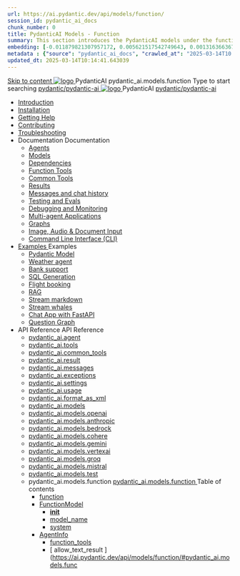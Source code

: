```yaml
---
url: https://ai.pydantic.dev/api/models/function/
session_id: pydantic_ai_docs
chunk_number: 0
title: PydanticAI Models - Function
summary: This section introduces the PydanticAI models under the function module, highlighting its capabilities and providing links to further documentation and resources for installation, troubleshooting, and contributions.
embedding: [-0.011879821307957172, 0.005621517542749643, 0.0013163663679733872, -0.012920589186251163, -0.00846993550658226, 0.014694003388285637, -0.04105556756258011, -0.0006654582684859633, 0.00542979734018445, 0.020938612520694733, -0.0003607597027439624, -0.09783221036195755, -0.004772469867020845, -0.022842122241854668, -0.004587596748024225, -0.011558004654943943, -0.026745004579424858, 0.014077759347856045, 0.018144972622394562, 0.03919313848018646, 0.050121206790208817, 0.009572328999638557, -0.01872013323009014, 0.022034158930182457, 0.02128097042441368, -0.012153707444667816, -0.021239887923002243, 0.03963135927915573, -0.005467456765472889, -0.038481034338474274, 0.057297028601169586, -0.025471432134509087, -0.032482922077178955, -0.01963765174150467, 0.023047538474202156, -0.006823194213211536, 0.011537463404238224, 0.022308044135570526, -0.014885724522173405, 0.0410829558968544, -0.002922025276347995, -0.04352054372429848, 0.03357847034931183, 0.00033016144880093634, -0.07959137856960297, 0.0018025146564468741, 0.007008067332208157, 0.010250197723507881, 0.009435385465621948, -0.0003432138473726809, -0.05105241760611534, 0.005018967669457197, -0.02425263822078705, 0.01451597735285759, 0.0006081133033148944, 0.012858965434134007, -0.0316612645983696, 0.009914686903357506, -0.006645168177783489, -0.00029378593899309635, -0.0053544784896075726, -0.008819141425192356, -0.010708956979215145, 0.0750996395945549, -0.04527341574430466, -0.016077129170298576, -0.06288430839776993, 0.010804817080497742, -0.06118621304631233, -0.021294664591550827, 0.01141421403735876, 0.04623201861977577, -0.025882262736558914, -0.03223642706871033, -0.01862427219748497, -0.05269573628902435, 0.0407542921602726, 0.08463088423013687, -0.017761530354619026, -0.04316449165344238, 0.018911853432655334, 0.0485052764415741, -0.006354163866490126, -0.004091177601367235, -0.01908987946808338, -0.026991501450538635, -0.03489312157034874, -0.009524398483335972, -0.03209948167204857, -0.05453077703714371, -0.022883206605911255, 0.008593184873461723, -0.021130332723259926, 0.005077168345451355, 0.11075964570045471, 0.0055496226996183395, -0.009743507951498032, -0.0008884189301170409, 0.0006872835801914334, 0.018432551994919777, 0.0205414779484272, -0.023485755547881126, -0.033797577023506165, 0.036426886916160583, 0.02501951903104782, -0.008353534154593945, -0.005686565767973661, -0.026361562311649323, -0.014447505585849285, 0.012845270335674286, -0.08879396319389343, -0.015310248360037804, -0.030620496720075607, 0.012619314715266228, -0.08638375997543335, -0.004187037702649832, 0.0072169057093560696, 0.018062805756926537, 0.007008067332208157, -0.05768046900629997, -0.030730050057172775, 0.011975681409239769, 0.0400695763528347, 0.017049426212906837, 0.03259247913956642, -0.0043547931127250195, -0.017624588683247566, -0.03691988065838814, -0.04461608827114105, -0.03492051362991333, 0.018870770931243896, 0.01066102646291256, 0.025539902970194817, -0.02538926713168621, -0.03357847034931183, -0.02464977279305458, -0.027087362483143806, -0.016309933736920357, -0.03445490449666977, 0.04269888624548912, 0.032209038734436035, -0.014022981747984886, -0.006949866656213999, 0.03094916045665741, -0.03423579782247543, 0.017788920551538467, -0.028402015566825867, -0.03193515166640282, -0.035303954035043716, 0.016446877270936966, 0.035139620304107666, 0.021198805421590805, -0.01518699899315834, -0.0350300669670105, -0.02428002655506134, 0.013803873211145401, 0.021102944388985634, 0.030593106523156166, 0.0282924622297287, -0.027621440589427948, -0.004769046325236559, 0.05047725886106491, -0.04650590568780899, -0.006741028279066086, -0.04179506003856659, 0.00855210144072771, -0.04688934609293938, -0.01016803178936243, -0.0542295016348362, -0.06041933223605156, -0.018062805756926537, -0.012003069743514061, -0.018377775326371193, -0.01242759358137846, 0.003728278214111924, -0.03730332478880882, -0.03957657888531685, -0.016419487074017525, -0.04058995842933655, -0.022924289107322693, -0.016624903306365013, 0.0030110382940620184, -0.050668977200984955, -0.02293798327445984, 0.008860223926603794, -0.013447821140289307, -0.005155910737812519, 0.01913096196949482, 0.008456241339445114, 0.06217220425605774, 0.02778577245771885, 0.026827169582247734, 0.04653329402208328, 0.027566662058234215, 0.0294701736420393, -0.01195514015853405, 0.0447804220020771, -0.020431922748684883, 0.011311506852507591, 0.0034372739028185606, 0.002807335229590535, 0.001956575782969594, 0.03034660965204239, -0.01008586585521698, -0.0021055014804005623, -0.03020966611802578, 0.02889501117169857, 0.03108610212802887, -0.013167086988687515, -0.02326664701104164, 0.033249806612730026, -0.075428307056427, 0.01996631547808647, -0.016090823337435722, -0.001147755072452128, 0.007970093749463558, -0.06058366596698761, 0.010106407105922699, -0.0043274047784507275, 0.036755550652742386, -0.011585392989218235, 0.041877225041389465, 0.03508484363555908, 0.007127892691642046, -0.014995278790593147, 0.02721060998737812, 0.019103573635220528, -0.06518495827913284, 0.016090823337435722, 0.0168440118432045, 0.023759642615914345, 0.012585078366100788, 0.004727963358163834, -0.007682512514293194, 0.001985676120966673, -0.05381867289543152, 0.01710420288145542, 0.014652920886874199, 0.020459311082959175, -0.023321423679590225, 0.00010516808833926916, 0.00988729763776064, 0.010763734579086304, 0.029579726979136467, 0.024814104661345482, 0.02215740643441677, 0.009182040579617023, -0.03560522943735123, 0.025937039405107498, 0.04269888624548912, 0.07263466715812683, -0.02151377499103546, 0.03111349232494831, 0.004402723163366318, -0.01629623956978321, -0.008928695693612099, -0.02097969502210617, -0.004755352158099413, -0.021404219791293144, 0.00899032037705183, -0.01913096196949482, 0.022746263071894646, -0.008127577602863312, -0.0016638597007840872, -0.013666929677128792, -0.022239573299884796, -0.024019833654165268, 0.02619723044335842, -0.04461608827114105, -0.0528600700199604, 0.04691673442721367, 0.045684244483709335, 0.06830725818872452, -0.021609634160995483, -0.036152999848127365, 0.00848363060504198, 0.0028552652802318335, 0.05034031346440315, 0.017556115984916687, 0.0017408902058377862, -0.0006731613539159298, 0.009791437536478043, 0.04650590568780899, 0.022376516833901405, -0.00014764186926186085, 0.02432110905647278, -0.017597198486328125, -0.03078482858836651, -0.013632694259285927, -0.016761844977736473, 0.016789235174655914, 0.023787030950188637, 0.02333511784672737, -0.06310342252254486, 0.021773966029286385, -0.008750669658184052, 0.06244609132409096, -0.0005447770818136632, 0.05483205243945122, 0.01005162950605154, 0.05600976198911667, 0.0032883482053875923, -0.0076140412129461765, -0.017871085554361343, -0.0048375180922448635, 0.01613190770149231, -0.009366913698613644, 0.004330828320235014, 0.06885503232479095, -0.029086733236908913, -0.005618094000965357, 0.03538611903786659, -0.01382441446185112, -0.04617724195122719, -0.03420840576291084, -0.03420840576291084, 0.046725016087293625, -0.028374627232551575, 0.04239761084318161, -0.0022818157449364662, -0.05466771870851517, -0.052421849220991135, 0.017857391387224197, 0.01037344615906477, -0.040233906358480453, 0.001422497327439487, 0.005874862428754568, 0.012961672618985176, -0.03492051362991333, -0.013440973125398159, 0.02428002655506134, -0.017871085554361343, -0.0309765487909317, 0.01272886898368597, 0.003178793704137206, -0.01603604666888714, -0.035851724445819855, 0.0228969007730484, -0.023650087416172028, 0.0478205606341362, -0.04341099038720131, -0.05181930214166641, -0.051709745079278946, -0.004262356553226709, -0.003943963907659054, 0.009339525364339352, 0.018213443458080292, 0.04182244837284088, -0.013461515307426453, -0.002242444548755884, 0.007436014711856842, -0.012975366786122322, 0.008113883435726166, 0.05044987052679062, -0.03653644025325775, -0.028073351830244064, -0.00946277379989624, -0.006943019572645426, -0.010818511247634888, 0.021527469158172607, -0.06649961322546005, -0.00562494108453393, 0.010928066447377205, -0.010866441763937473, -0.02892240136861801, 0.015447190962731838, -0.011243035085499287, -0.031031325459480286, -0.009709271602332592, -0.015775855630636215, 0.015228082425892353, -0.0026258856523782015, -0.02058256044983864, -0.02128097042441368, -0.003933692816644907, -0.037905871868133545, -0.0387275330722332, -0.0005250915419310331, -0.0023622699081897736, 0.01989784464240074, 0.06266520172357559, 0.0026019203942269087, 0.01274941023439169, 0.0008088207105174661, 0.048176612704992294, -0.00511825131252408, -0.009093027561903, 0.006665709428489208, -0.010982843115925789, 0.06376074999570847, 0.054804664105176926, -0.038070205599069595, -0.007490792311728001, 0.00295454915612936, 0.01331772468984127, 0.017200063914060593, -0.0028330120258033276, 0.01774783618748188, 0.060967106372117996, 0.001492680748924613, -0.006114513147622347, 0.006093971896916628, -0.01993892714381218, -0.0014147942420095205, -0.01710420288145542, 0.02360900491476059, 0.06578750908374786, 0.03757720813155174, 0.014269479550421238, 0.014324257150292397, 0.048176612704992294, -0.03752243146300316, 0.013892886228859425, -0.01906249113380909, -0.01562521792948246, -0.07164867222309113, 0.01896663010120392, 0.02873067930340767, 0.02949756197631359, 0.021294664591550827, -0.015597828663885593, -0.09208060055971146, -0.03486573323607445, -0.0037864791229367256, -0.08052258938550949, 0.05614670366048813, 0.0724155530333519, -0.04538297280669212, 0.002242444548755884, -0.04866960644721985, -0.013208170421421528, 0.02095230668783188, 0.048779163509607315, 0.004156225826591253, -0.004895718768239021, -0.029141509905457497, 0.004087754059582949, 0.01606343500316143, -0.0016698508989065886, 0.022417599335312843, 0.030319221317768097, -0.045547302812337875, -0.025348182767629623, 0.0262657031416893, -0.014105147682130337, -0.01518699899315834, 0.00172805180773139, -0.018542107194662094, -0.01301644928753376, -0.033961910754442215, 0.012311192229390144, 0.008298756554722786, -0.009853062219917774, 0.03456445783376694, -0.023499449715018272, -0.046725016087293625, 0.06743082404136658, -0.016392098739743233, 0.07515441626310349, 0.011304659768939018, 0.03760460019111633, 0.00988729763776064, -0.02799118682742119, 0.024307414889335632, -0.01774783618748188, -0.011859280057251453, 0.01114717498421669, -0.014967890456318855, -0.01578954979777336, 0.0010604538256302476, 0.018035417422652245, -0.03111349232494831, 0.029689282178878784, -0.0037590903230011463, -0.0010827070800587535, -0.01862427219748497, 0.033660635352134705, 0.00781260896474123, -0.02949756197631359, -0.023280341178178787, 0.02104816772043705, -0.03990524262189865, 0.005142216570675373, 0.013735401444137096, -0.019185740500688553, 0.07389454543590546, -0.034263186156749725, -0.03412624076008797, 0.01562521792948246, 0.02319817617535591, -0.016214072704315186, -0.004029553383588791, 0.048313554376363754, -0.017063120380043983, 0.032948531210422516, 0.02121249958872795, -0.03092177025973797, 0.0034150206483900547, -0.035276565700769424, -0.000896977842785418, 0.006652015261352062, -0.01845994032919407, -0.0065048011019825935, 0.028538959100842476, 0.008127577602863312, -0.029141509905457497, 0.042890604585409164, -0.011133480817079544, -0.024636078625917435, 0.03618038818240166, -0.060802772641181946, 0.012995908036828041, 0.0041185664013028145, 0.04576641321182251, 0.03377018868923187, 0.036152999848127365, 0.013105462305247784, 0.036591220647096634, 0.01077742874622345, -0.014173619449138641, 0.04845049977302551, -0.02478671632707119, 0.0036289943382143974, 0.013064379803836346, -0.014639226719737053, -0.028812846168875694, -0.029853614047169685, -0.01626884937286377, -0.01784369722008705, -0.015981270000338554, 0.03489312157034874, 0.005515386816114187, 0.03431796282529831, -0.023389896377921104, -0.04058995842933655, -0.006042617838829756, 0.02213001810014248, 0.011462144553661346, -0.030264442786574364, -0.012146860361099243, 0.004991578869521618, 0.017063120380043983, -0.02333511784672737, -0.0024221825879067183, 0.0008708730456419289, 0.011455297470092773, -0.013749095611274242, 0.012092082761228085, -0.009223123081028461, 0.017323313280940056, 0.08254934847354889, -0.00956548098474741, 0.012420746497809887, -0.0383988693356514, 0.003486915724352002, 0.019254211336374283, -0.0262657031416893, -0.006152172572910786, 0.020760586485266685, 0.000734357803594321, -0.009250512346625328, -0.011585392989218235, 0.0064842598512768745, 0.015981270000338554, -0.008805446326732635, 0.04762883856892586, 0.03574217110872269, -0.019993705675005913, -0.033797577023506165, -0.014926807023584843, 0.015885408967733383, -0.0033568197395652533, -0.014830946922302246, -0.00405009463429451, -0.0343453511595726, -0.006159019656479359, 0.0033191603142768145, -0.01368747092783451, 0.0008764363592490554, -0.008613726124167442, -0.022321738302707672, -0.03037399798631668, 0.008825988508760929, 0.018802300095558167, -0.03954919055104256, 0.012434440664947033, -0.015145916491746902, 0.007271683309227228, 0.010380293242633343, -0.0013711436185985804, 0.024978436529636383, -0.025978121906518936, -0.004854635801166296, -0.02091122418642044, -0.028812846168875694, -0.0052620419301092625, 0.03639949858188629, -0.023129703477025032, -0.030620496720075607, 0.03344152495265007, 0.0022544271778315306, -0.038371481001377106, -0.009209428913891315, 0.03796065226197243, -0.00858633778989315, -0.0052483477629721165, 0.0009440520661883056, 0.019843067973852158, -0.030154889449477196, -0.006812923587858677, -0.007497639395296574, 0.0043547931127250195, -0.009031402878463268, -0.021595939993858337, -0.01163332350552082, 0.014283173717558384, -0.050258148461580276, 0.001059597940184176, 0.07318244129419327, -0.03341413661837578, -0.021801354363560677, 0.006987526081502438, 0.030593106523156166, 0.0017451697494834661, 0.00897662527859211, -0.016323627904057503, -0.009072486311197281, -0.04899827018380165, -0.01784369722008705, 0.012564537115395069, -0.015241776593029499, 0.03900142014026642, 0.025717930868268013, 0.013482056558132172, -4.562989852274768e-05, 0.009366913698613644, 0.015310248360037804, -0.035851724445819855, 0.012174248695373535, -0.04121989756822586, 0.0053407843224704266, 0.03092177025973797, 0.007935857400298119, -0.03152431920170784, 0.010921219363808632, -0.025882262736558914, -0.017063120380043983, 0.007579805329442024, 0.006450023967772722, -0.014570754952728748, 0.004046671092510223, -0.011112939566373825, 0.0001482837978983298, 0.0007938425405882299, 0.02182874269783497, -0.00789477489888668, -0.00266525661572814, -0.013139698654413223, -0.013995593413710594, 0.013844955712556839, -0.04535558074712753, 0.020048482343554497, 0.01970612443983555, -0.03420840576291084, -0.006569849327206612, 0.027320165187120438, 0.05370911583304405, 0.036591220647096634, 0.026416340842843056, 0.006337045691907406, -0.010647332295775414, 0.013701166026294231, 0.01845994032919407, 0.03346891328692436, -0.0025077720638364553, -0.0004775893467012793, 0.00680950004607439, -0.04417787119746208, -0.027251694351434708, 0.03913836181163788, 0.002262986032292247, 0.0048306710086762905, -0.0720868930220604, 0.03809759393334389, 0.08605509996414185, -0.007230600342154503, 0.02421155571937561, 0.014283173717558384, 0.012448135763406754, 0.029223674908280373, 0.012482371181249619, -0.019391154870390892, 0.011989375576376915, -0.007148434408009052, 0.01173603069037199, 0.013009602203965187, -0.005977570079267025, 0.027224304154515266, -0.021171417087316513, -0.0976678803563118, -0.01224272046238184, 0.0158306322991848, -0.006734181195497513, -0.006830041296780109, -0.03634472191333771, 0.006549307610839605, 0.004591020289808512, 0.021472690626978874, 0.020719503983855247, -0.05206579715013504, -0.02714213915169239, 0.02606028877198696, -0.03240075707435608, 0.028812846168875694, -0.014255785383284092, 0.008353534154593945, 0.015501968562602997, 0.01959656924009323, -0.004813552834093571, -0.028402015566825867, -0.046451129019260406, 0.023020150139927864, -0.003194199874997139, 0.008511018939316273, 0.009832520969212055, -0.019185740500688553, -0.02337620221078396, 0.042178500443696976, -0.011003385297954082, -0.014036675915122032, 0.010380293242633343, 0.0033123132307082415, 0.0009012573282234371, -0.01096230186522007, 0.0046492209658026695, -0.006761569529771805, -0.05855690687894821, 0.028566347435116768, -0.01633732207119465, 0.008620573207736015, -0.001013379544019699, 0.001800802885554731, -0.01037344615906477, -0.007566110696643591, -0.04138423129916191, -0.036016058176755905, 0.007203211542218924, 0.056968364864587784, -0.014652920886874199, -0.000962881778832525, 0.0034355621319264174, 0.011201952584087849, -0.006905360147356987, -0.014132536947727203, 0.02000739984214306, -0.007709901314228773, 0.0006924189510755241, 0.01118141133338213, -0.028100742027163506, 0.015529356896877289, 0.00917519349604845, -0.006624626461416483, -0.020021094009280205, 0.037905871868133545, -0.012523454613983631, -0.025772707536816597, 0.01633732207119465, 0.005559893324971199, -0.025622069835662842, -0.004960766993463039, 0.0009166634408757091, -0.02700519561767578, -0.009955769404768944, 0.013447821140289307, 0.01650165393948555, -0.019843067973852158, 0.010257044807076454, -0.021308358758687973, 0.007990635000169277, -0.0005687421653419733, -0.009873603470623493, -0.011660711839795113, 0.001712645753286779, 0.006994373165071011, 0.012283803895115852, -0.007518180646002293, 0.004002164583653212, -0.019843067973852158, -0.023965056985616684, -0.03653644025325775, -0.03524917736649513, 0.000384724757168442, 0.010524083860218525, -0.0061829849146306515, 0.023294035345315933, -0.0309765487909317, 0.015419802628457546, -0.10380293428897858, -0.012290650978684425, -0.0002954977098852396, 0.0009200870408676565, 0.04519125074148178, -0.015570440329611301, 0.024745633825659752, 0.04253455251455307, -0.00013951087021268904, -0.036317333579063416, 0.02360900491476059, 0.001816208939999342, -0.004505430813878775, 0.005196993704885244, 0.0424249991774559, -0.02347206138074398, 0.04738234356045723, -0.018870770931243896, 0.0407542921602726, 0.007415473461151123, -0.0062103732489049435, 0.01015433669090271, -0.002435876987874508, 0.03327719494700432, -0.037029437720775604, 0.0016655714716762304, -0.009086180478334427, 0.031442154198884964, 0.04067212715744972, -0.002814182545989752, -0.027758384123444557, -0.031633876264095306, -0.014954195357859135, 0.035002678632736206, -0.017925862222909927, 0.05203840881586075, 0.014214702881872654, 0.02354053407907486, 0.017268534749746323, -0.006761569529771805, 0.01791216805577278, -0.024471746757626534, 0.023157091811299324, 0.02397875115275383, 0.021144026890397072, -0.0001556658826302737, -0.006559578701853752, -0.006518495734781027, -0.0043616401962935925, -0.00033208722015842795, 0.014365339651703835, 0.042917992919683456, -0.010483000427484512, 0.03314024955034256, 0.024964742362499237, 0.03226381540298462, -0.04198678210377693, 0.010928066447377205, -0.0033568197395652533, -0.006234338507056236, 0.0004977028584107757, 0.01216055452823639, -0.013208170421421528, -0.007121045608073473, -0.028100742027163506, -0.016282545402646065, -0.042178500443696976, 0.009339525364339352, -0.004782740492373705, -0.011003385297954082, -0.0026327327359467745, 0.018980326130986214, -0.019952621310949326, -0.003372225910425186, 0.008463088423013687, 0.02286951243877411, 0.006015229504555464, 0.0006491962703876197, 0.005173028912395239, -0.04267149791121483, 0.044369593262672424, -0.031058713793754578, -0.03607083484530449, 0.029990557581186295, -0.034674014896154404, 0.008408311754465103, -0.023828113451600075, -0.021472690626978874, 0.016474265605211258, -0.01227695681154728, 0.03700204938650131, -0.004320557229220867, -0.006569849327206612, 0.02058256044983864, -0.021294664591550827, 0.021664410829544067, -0.022116323933005333, 0.018473636358976364, 0.018377775326371193, 0.009318984113633633, 0.03590650111436844, 0.0282924622297287, -0.005220958963036537, 0.010277586057782173, -0.013187628239393234, 0.02360900491476059, -0.015597828663885593, -0.03461923822760582, -0.0038720685988664627, 0.03251031041145325, 0.010565166361629963, 0.038070205599069595, -0.015118527226150036, -0.017761530354619026, -0.03765937685966492, -0.010804817080497742, 0.07624996453523636, -0.005861168261617422, -0.07066268473863602, 0.009675036184489727, 0.0038617977406829596, -0.007189517375081778, -0.005460609681904316, 0.04119250923395157, -0.0011965411249548197, -0.006559578701853752, -0.013036991469562054, 0.02575901336967945, -0.014926807023584843, -0.004221273586153984, 0.00848363060504198, -0.004772469867020845, -0.03404407575726509, 0.03037399798631668, -0.016857706010341644, -0.009161499328911304, 0.03902880847454071, -0.03461923822760582, -0.0014858335489407182, 0.005933063570410013, 0.011140327900648117, 0.00237082876265049, -0.007764678448438644, -0.015707382932305336, -0.0431097149848938, -0.002699492499232292, -0.010893830098211765, -0.0161592960357666, 0.010845900513231754, -0.020733198150992393, 0.022705180570483208, -0.00820289645344019, 0.011085550300776958, 0.026142453774809837, -0.015365025028586388, 0.018268220126628876, -0.010907524265348911, -0.05784480273723602, -0.0059878407046198845, 0.006751298904418945, -0.018911853432655334, 0.058447349816560745, 0.000538785825483501, -0.027128444984555244, -0.008750669658184052, -0.011386825703084469, -0.028538959100842476, 0.010195420123636723, -0.013146545737981796, 0.02132205292582512, 0.0012590213445946574, 0.036865103989839554, 0.04491736367344856, 0.006672556512057781, 0.03377018868923187, 0.0653492882847786, 0.03730332478880882, -0.01576215960085392, -0.03418101742863655, 0.028511570766568184, -0.012804187834262848, -0.02397875115275383, 0.015515662729740143, -0.00511825131252408, 0.03963135927915573, 0.009702424518764019, 0.0017665671184659004, -0.008346687071025372, -0.0148172527551651, 0.03886447474360466, 0.05231229588389397, 0.014981584623456001, -0.011845585890114307, 0.04163072630763054, -0.0114484503865242, 0.023252952843904495, 0.04888871684670448, 0.007689359597861767, -0.01045561209321022, 0.009113568812608719, 0.00948331505060196, 0.03508484363555908, 0.005751613527536392, -0.01657012477517128, -0.000372742215404287, 0.005422950256615877, 0.0057721552439033985, -0.01841885782778263, 0.007826303131878376, 0.018062805756926537, -0.01077742874622345, 0.013112310320138931, 0.007401779294013977, 0.006227491423487663, -0.009407997131347656, 0.0022937983740121126, -0.02903195470571518, -0.016049740836024284, -0.017898473888635635, -0.0008858512155711651, -0.03560522943735123, -0.02538926713168621, -0.015378719195723534, 0.013290336355566978, 0.016186684370040894, 0.007210058625787497, 0.0028415711130946875, 0.0120373060926795, 0.011742877773940563, 0.007668818347156048, -0.019459625706076622, 0.008901307359337807, -0.024362191557884216, -0.001066445023752749, 0.061076659709215164, -0.0003994889557361603, 0.035550449043512344, -0.009503857232630253, 0.016542736440896988, -0.006847159005701542, -0.01175657194107771, 0.030538329854607582, 0.010811664164066315, -0.017830003052949905, 0.01459814328700304, 0.02280103974044323, 0.03149693086743355, 0.056858811527490616, 0.001275283400900662, -0.025649458169937134, -0.0013266371097415686, 0.02040453441441059, 0.02275995723903179, 0.0002079824625980109, 0.01892554759979248, -0.02249976433813572, 0.032784197479486465, 0.007819456048309803, -0.0014259208692237735, 0.0017648552311584353, 0.007935857400298119, 0.039960019290447235, 0.01989784464240074, 0.00016668553871568292, -0.007538722362369299, -0.039056196808815, 0.013968205079436302, 0.007415473461151123, 0.03664599731564522, 0.01244128867983818, -0.03092177025973797, 0.019459625706076622, -0.0028980602510273457, 0.017501339316368103, -0.01959656924009323, -0.024238944053649902, -0.000147320912219584, -0.01124988216906786, 0.006022076588124037, -0.01451597735285759, -0.050230760127305984, 0.009113568812608719, 0.019487015902996063, -0.007552416529506445, 0.005508539732545614, -0.03251031041145325, -0.020185425877571106, -0.02249976433813572, 0.00045319634955376387, -0.008517866022884846, -0.0006273709586821496, 0.019514404237270355, -0.0031274398788809776, -0.00964764691889286, -0.004190461244434118, 0.000967161264270544, 0.014351645484566689, -0.007107351440936327, 0.014016134664416313, -0.018637968227267265, 0.02515646256506443, 0.028949789702892303, 0.0021465844474732876, 0.005868015345185995, -0.0008267944795079529, -0.0033208723179996014, -0.0009577464079484344, -0.08046781271696091, 0.039823077619075775, 0.020801668986678123, -0.0353587307035923, -0.02831985056400299, 0.020555172115564346, 0.011859280057251453, -0.0015003837179392576, 0.020664727315306664, -0.059159453958272934, -0.02303384430706501, -0.030456164851784706, -0.01680292934179306, 0.01301644928753376, 0.0142283970490098, 0.02162332832813263, -0.006039194297045469, 0.010654179379343987, -0.0387275330722332, 0.006987526081502438, 0.0059878407046198845, -0.00024671171559020877, -0.021458996459841728, 0.031743429601192474, 0.005861168261617422, 0.0008618861902505159, 0.03626255691051483, -0.04508169740438461, -0.012153707444667816, -0.06310342252254486, -0.0046218326315283775, 0.011927750892937183, -0.04456131160259247, -0.011037620715796947, -0.00759349949657917, -0.011455297470092773, -0.0057858494110405445, 0.011961987242102623, -0.0054982686415314674, 0.006874547805637121, 0.00325753609649837, -0.002343440195545554, -0.021869827061891556, 0.08309712260961533, -0.010483000427484512, -0.009510704316198826, 0.013064379803836346, 0.00010869865218410268, 0.021308358758687973, 0.0012684362009167671, 0.01331772468984127, -0.003574217204004526, -0.023020150139927864, -0.021198805421590805, 0.030620496720075607, 0.018815994262695312, -0.008346687071025372, 0.01761089265346527, -0.015241776593029499, 0.006271997932344675, -0.005669447593390942, 0.02616984210908413, 0.020418228581547737, 0.010359751991927624, 0.0308122169226408, -0.020363451912999153, -0.014050371013581753, 0.017487645149230957, -0.005303124897181988, 0.02384180761873722, -0.025046909227967262, 0.022212184965610504, 0.037467654794454575, -0.006446600425988436, -0.03149693086743355, -0.002490654122084379, 0.013968205079436302, -0.03067527338862419, 0.020486701279878616, 0.0205414779484272, 0.011571698822081089, -0.00831929873675108, 0.011222493834793568, 0.0343453511595726, 0.004248662386089563, -0.00192576355766505, 0.002382811391726136, 0.002026759088039398, 0.017857391387224197, 0.010031088255345821, -0.019322684034705162, -0.0026789510156959295, 0.023965056985616684, -0.030620496720075607, 0.011352590285241604, -0.0017768378602340817, -0.012407052330672741, -0.004135684110224247, -0.021061861887574196, -0.015803243964910507, 0.05529765784740448, 0.03590650111436844, 0.02859373763203621, -0.029990557581186295, 0.012078388594090939, 0.009182040579617023, 0.022951677441596985, 0.0017888203728944063, -0.0478205606341362, 0.004228120669722557, -0.004262356553226709, 0.009503857232630253, 0.043794430792331696, -0.007682512514293194, 0.01691248267889023, 0.025539902970194817, -0.003084645140916109, 0.0026447151321917772, 0.012304345145821571, -0.01510483305901289, -0.003902880707755685, 0.016474265605211258, 0.0350300669670105, 0.003411597106605768, -0.02330772951245308, -0.0076345824636518955, 0.032619867473840714, -0.021007085219025612, -0.04894349351525307, 0.007388084661215544, 0.00027559816953726113, -0.030839605256915092, 0.00098941451869905, 0.00858633778989315, 0.016693374142050743, -0.015803243964910507, 0.029004566371440887, 0.006867700722068548, 0.02471824549138546, -0.008695892058312893, 0.011373131535947323, 0.0010698686819523573, 0.025841178372502327, 0.014379034750163555, 0.01141421403735876, -0.0284567940980196, 0.012722021900117397, -0.004960766993463039, 0.007661971263587475, -0.015337636694312096, -0.016830317676067352, -0.020993391051888466, 0.015419802628457546, 0.0309765487909317, 0.018008029088377953, 0.014433811418712139, -0.0008302180794999003, -0.020555172115564346, 0.001314654597081244, -0.025635764002799988, 0.004964190535247326, -0.022677790373563766, -0.026525894179940224, 0.01074319239705801, -0.026881946250796318, -0.01666598580777645, -0.007490792311728001, 0.006316504441201687, 0.03902880847454071, 0.007011490873992443, -0.03171604126691818, -0.015803243964910507, 0.007846844382584095, -0.021732883527874947, 0.014543366618454456, -0.003913151565939188, -0.030702661722898483, -0.0014010999584570527, -0.0016980954678729177, 0.02095230668783188, -0.02718322165310383, -0.02933323010802269, 0.029141509905457497, -0.00038814832805655897, 0.0284567940980196, 0.015008972957730293, -0.037056826055049896, 0.005241500213742256, -0.013023296371102333, 0.020390840247273445, 0.01640579290688038, -0.023252952843904495, 0.015378719195723534, -0.0003943535848520696, 0.01055831927806139, 0.011462144553661346, 0.0282924622297287, 0.010037935338914394, -0.05365433916449547, 0.003168522845953703, -0.018172360956668854, -0.025211241096258163, 0.0008092486532405019, 0.012619314715266228, -0.0010938337072730064, -0.013208170421421528, -0.005515386816114187, 0.006730757653713226, 0.01561152283102274, 0.016145601868629456, 0.008298756554722786, 0.005306548438966274, 0.00325411232188344, 0.0036906187888234854, -0.029853614047169685, 0.0022219030652195215, 0.013434126041829586, 0.027429720386862755, -0.03650905191898346, 0.005186723079532385, -0.011989375576376915, 0.007798914331942797, -0.01832299865782261, -0.017090508714318275, -0.010750040411949158, 0.008915001526474953, -0.026525894179940224, -0.009332678280770779, 0.016748150810599327, -0.023499449715018272, 0.00217226124368608, -0.0033961909357458353, -0.036755550652742386, -0.007661971263587475, -0.0025317370891571045, 0.019815679639577866, -0.0008858512155711651, -0.01585802063345909, 0.03226381540298462, -0.012852117419242859, -0.006364434491842985, 0.020637337118387222, 0.009839368052780628, -0.011455297470092773, 0.023732254281640053, -0.005101133603602648, -0.023211870342493057, -0.028840234503149986, 0.008654809556901455, -0.000932069553527981, 0.027059972286224365, -0.003445832757279277, -0.006371281575411558, -0.021075556054711342, -0.007066268473863602, -0.007792067248374224, 0.006734181195497513, 0.017665671184659004, 0.010770581662654877, 0.010140642523765564, 0.01126357726752758, 0.004988155327737331, -0.031140880659222603, -0.011462144553661346, 0.011783961206674576, 0.002499213209375739, -0.022171100601553917, -0.0008567508193664253, 0.016474265605211258, 0.010222808457911015, -0.0073264604434370995, 0.013995593413710594, 0.03456445783376694, 0.039220526814460754, 0.009093027561903, -0.013509444892406464, -0.015063750557601452, -0.013947662897408009, -0.02077428065240383, -0.014433811418712139, 0.0286211259663105, 0.03423579782247543, -0.009298441931605339, -0.020253896713256836, 0.01629623956978321, -0.01828191429376602, 0.010257044807076454, -0.019993705675005913, -0.0085041718557477, 0.00157827022485435, 0.007846844382584095, -0.039056196808815, 0.009469620883464813, 0.011667558923363686, 0.011434756219387054, -0.007531875278800726, -0.031140880659222603, 0.007846844382584095, -0.03965874761343002, -0.0004874321457464248, -0.0013557375641539693, -0.023595310747623444, 0.008661656640470028, -0.04842311143875122, 0.0018881041323766112, 0.011208799667656422, -0.00602892367169261, 0.01183873787522316, 0.03111349232494831, -0.04111034423112869, -0.005173028912395239, -0.03533134236931801, -0.015474580228328705, 0.03494790196418762, 0.028237683698534966, -0.006604085210710764, 0.0035844878293573856, 0.014557060785591602, -0.01374224852770567, 0.02104816772043705, -0.019391154870390892, -0.012605620548129082, -0.0471358448266983, 0.005405832082033157, 0.0016133618773892522, 0.007367543410509825, -0.014269479550421238, 0.0010895541636273265, 0.012968519702553749, -0.007388084661215544, 0.002290374832227826, 0.02125358209013939, 0.0007728731143288314, 0.0464785173535347, 0.012715174816548824, 0.0027850819751620293, -0.027607746422290802, 0.01569368876516819, 0.02451282925903797, -0.0036118763964623213, 0.012201637960970402, 0.004847788717597723, 0.006319927982985973, 0.00014785584062337875, -0.023294035345315933, 0.039083585143089294, 0.014652920886874199, 0.0046355267986655235, 0.032619867473840714, 0.004193884786218405, 0.01980198360979557, -0.04360270872712135, 0.033249806612730026, 0.01592649146914482, -0.0026721039321273565, 0.008887612260878086, -0.0015132222324609756, 0.009202581830322742, 0.042479775846004486, -0.010633638128638268, 0.021363137289881706, -0.013625847175717354, 0.017597198486328125, 0.007271683309227228, -0.01382441446185112, 0.019980009645223618, -0.0004643229767680168, 0.04472564533352852, 0.020568866282701492, -0.03171604126691818, 0.001411370700225234, 0.014776169322431087, 0.0055838581174612045, 0.00013833401317242533, 0.01693987101316452, 0.019692430272698402, -0.0034595271572470665, 0.004115142859518528, 0.00780576141551137, -0.015241776593029499, 0.01848733052611351, 0.036152999848127365, 0.009188887663185596, -0.022513460367918015, -0.007826303131878376, 0.007490792311728001, -0.019007714465260506, -0.003704313188791275, 0.004916260484606028, 0.0038549506571143866, 0.0029956321232020855, -0.008011176250874996, -0.02040453441441059, 0.017200063914060593, 0.02118511125445366, 0.019993705675005913, -0.004916260484606028, -0.0034988983534276485, 0.012571384198963642, -0.019487015902996063, 0.016282545402646065, -0.02377333678305149, 0.00040462432662025094, -0.02818290702998638, -0.00740862637758255, -0.013858649879693985, 0.02058256044983864, -0.0011203663889318705, 0.019555486738681793, -0.010791122913360596, -0.026115065440535545, -0.011030773632228374, -0.0006919910083524883, 0.001642462331801653, 0.01400928758084774, 0.04146639630198479, -0.03809759393334389, -0.03215425834059715, -0.014159925282001495, -0.01788477972149849, 0.011777114123106003, 0.006867700722068548, -0.03393452242016792, 0.04401354119181633, -0.01707681454718113, 0.026594366878271103, 0.002375964308157563, -0.0034988983534276485, 0.00836722832173109, -0.0002730304840952158, 0.007778373081237078, -0.011441603302955627]
metadata : {"source": "pydantic_ai_docs", "crawled_at": "2025-03-14T10:14:41.643039", "url_path": "/api/models/function/", "chunk_size": 5000}
updated_dt: 2025-03-14T10:14:41.643039
---
```

[ Skip to content ](https://ai.pydantic.dev/api/models/function/#pydantic_aimodelsfunction)
[ ![logo](https://ai.pydantic.dev/img/logo-white.svg) ](https://ai.pydantic.dev/ "PydanticAI")
PydanticAI 
pydantic_ai.models.function 
Type to start searching
[ pydantic/pydantic-ai  ](https://github.com/pydantic/pydantic-ai "Go to repository")
[ ![logo](https://ai.pydantic.dev/img/logo-white.svg) ](https://ai.pydantic.dev/ "PydanticAI") PydanticAI 
[ pydantic/pydantic-ai  ](https://github.com/pydantic/pydantic-ai "Go to repository")
  * [ Introduction  ](https://ai.pydantic.dev/)
  * [ Installation  ](https://ai.pydantic.dev/install/)
  * [ Getting Help  ](https://ai.pydantic.dev/help/)
  * [ Contributing  ](https://ai.pydantic.dev/contributing/)
  * [ Troubleshooting  ](https://ai.pydantic.dev/troubleshooting/)
  * Documentation  Documentation 
    * [ Agents  ](https://ai.pydantic.dev/agents/)
    * [ Models  ](https://ai.pydantic.dev/models/)
    * [ Dependencies  ](https://ai.pydantic.dev/dependencies/)
    * [ Function Tools  ](https://ai.pydantic.dev/tools/)
    * [ Common Tools  ](https://ai.pydantic.dev/common_tools/)
    * [ Results  ](https://ai.pydantic.dev/results/)
    * [ Messages and chat history  ](https://ai.pydantic.dev/message-history/)
    * [ Testing and Evals  ](https://ai.pydantic.dev/testing-evals/)
    * [ Debugging and Monitoring  ](https://ai.pydantic.dev/logfire/)
    * [ Multi-agent Applications  ](https://ai.pydantic.dev/multi-agent-applications/)
    * [ Graphs  ](https://ai.pydantic.dev/graph/)
    * [ Image, Audio & Document Input  ](https://ai.pydantic.dev/input/)
    * [ Command Line Interface (CLI)  ](https://ai.pydantic.dev/cli/)
  * [ Examples  ](https://ai.pydantic.dev/examples/)
Examples 
    * [ Pydantic Model  ](https://ai.pydantic.dev/examples/pydantic-model/)
    * [ Weather agent  ](https://ai.pydantic.dev/examples/weather-agent/)
    * [ Bank support  ](https://ai.pydantic.dev/examples/bank-support/)
    * [ SQL Generation  ](https://ai.pydantic.dev/examples/sql-gen/)
    * [ Flight booking  ](https://ai.pydantic.dev/examples/flight-booking/)
    * [ RAG  ](https://ai.pydantic.dev/examples/rag/)
    * [ Stream markdown  ](https://ai.pydantic.dev/examples/stream-markdown/)
    * [ Stream whales  ](https://ai.pydantic.dev/examples/stream-whales/)
    * [ Chat App with FastAPI  ](https://ai.pydantic.dev/examples/chat-app/)
    * [ Question Graph  ](https://ai.pydantic.dev/examples/question-graph/)
  * API Reference  API Reference 
    * [ pydantic_ai.agent  ](https://ai.pydantic.dev/api/agent/)
    * [ pydantic_ai.tools  ](https://ai.pydantic.dev/api/tools/)
    * [ pydantic_ai.common_tools  ](https://ai.pydantic.dev/api/common_tools/)
    * [ pydantic_ai.result  ](https://ai.pydantic.dev/api/result/)
    * [ pydantic_ai.messages  ](https://ai.pydantic.dev/api/messages/)
    * [ pydantic_ai.exceptions  ](https://ai.pydantic.dev/api/exceptions/)
    * [ pydantic_ai.settings  ](https://ai.pydantic.dev/api/settings/)
    * [ pydantic_ai.usage  ](https://ai.pydantic.dev/api/usage/)
    * [ pydantic_ai.format_as_xml  ](https://ai.pydantic.dev/api/format_as_xml/)
    * [ pydantic_ai.models  ](https://ai.pydantic.dev/api/models/base/)
    * [ pydantic_ai.models.openai  ](https://ai.pydantic.dev/api/models/openai/)
    * [ pydantic_ai.models.anthropic  ](https://ai.pydantic.dev/api/models/anthropic/)
    * [ pydantic_ai.models.bedrock  ](https://ai.pydantic.dev/api/models/bedrock/)
    * [ pydantic_ai.models.cohere  ](https://ai.pydantic.dev/api/models/cohere/)
    * [ pydantic_ai.models.gemini  ](https://ai.pydantic.dev/api/models/gemini/)
    * [ pydantic_ai.models.vertexai  ](https://ai.pydantic.dev/api/models/vertexai/)
    * [ pydantic_ai.models.groq  ](https://ai.pydantic.dev/api/models/groq/)
    * [ pydantic_ai.models.mistral  ](https://ai.pydantic.dev/api/models/mistral/)
    * [ pydantic_ai.models.test  ](https://ai.pydantic.dev/api/models/test/)
    * pydantic_ai.models.function  [ pydantic_ai.models.function  ](https://ai.pydantic.dev/api/models/function/) Table of contents 
      * [ function  ](https://ai.pydantic.dev/api/models/function/#pydantic_ai.models.function)
      * [ FunctionModel  ](https://ai.pydantic.dev/api/models/function/#pydantic_ai.models.function.FunctionModel)
        * [ __init__  ](https://ai.pydantic.dev/api/models/function/#pydantic_ai.models.function.FunctionModel.__init__)
        * [ model_name  ](https://ai.pydantic.dev/api/models/function/#pydantic_ai.models.function.FunctionModel.model_name)
        * [ system  ](https://ai.pydantic.dev/api/models/function/#pydantic_ai.models.function.FunctionModel.system)
      * [ AgentInfo  ](https://ai.pydantic.dev/api/models/function/#pydantic_ai.models.function.AgentInfo)
        * [ function_tools  ](https://ai.pydantic.dev/api/models/function/#pydantic_ai.models.function.AgentInfo.function_tools)
        * [ allow_text_result  ](https://ai.pydantic.dev/api/models/function/#pydantic_ai.models.func